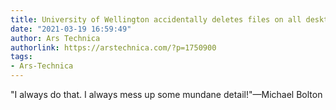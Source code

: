 ```yaml
---
title: University of Wellington accidentally deletes files on all desktop PCs
date: "2021-03-19 16:59:49"
author: Ars Technica
authorlink: https://arstechnica.com/?p=1750900
tags:
- Ars-Technica
---
```

"I always do that. I always mess up some mundane detail!"—Michael Bolton